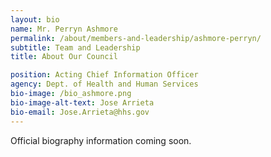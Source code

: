 ```yaml
---
layout: bio
name: Mr. Perryn Ashmore
permalink: /about/members-and-leadership/ashmore-perryn/
subtitle: Team and Leadership
title: About Our Council

position: Acting Chief Information Officer
agency: Dept. of Health and Human Services
bio-image: /bio_ashmore.png
bio-image-alt-text: Jose Arrieta
bio-email: Jose.Arrieta@hhs.gov
---
```


Official biography information coming soon.
